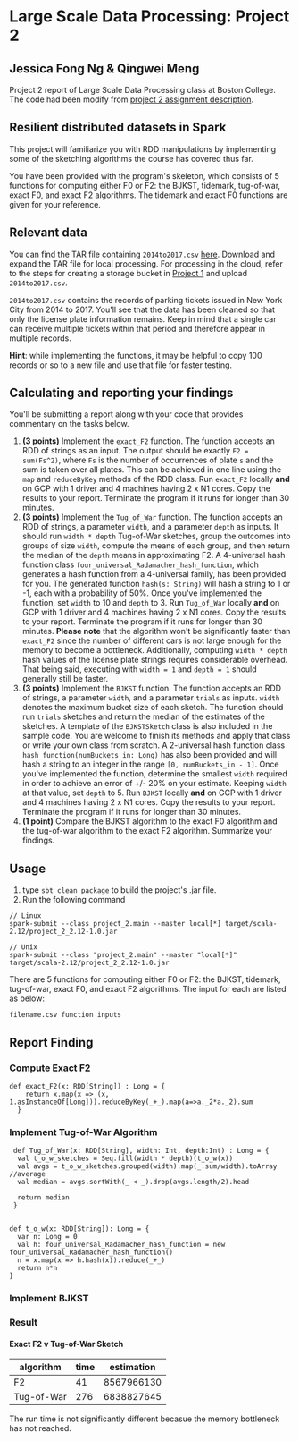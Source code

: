 # Large Scale Data Processing: Project 2
## Jessica Fong Ng & Qingwei Meng
Project 2 report of Large Scale Data Processing class at Boston College. The code had been modify from [project 2 assignment description](https://github.com/CSCI3390/project_2).

## Resilient distributed datasets in Spark
This project will familiarize you with RDD manipulations by implementing some of the sketching algorithms the course has covered thus far.  

You have been provided with the program's skeleton, which consists of 5 functions for computing either F0 or F2: the BJKST, tidemark, tug-of-war, exact F0, and exact F2 algorithms. The tidemark and exact F0 functions are given for your reference.

## Relevant data

You can find the TAR file containing `2014to2017.csv` [here](https://drive.google.com/file/d/1MtCimcVKN6JrK2sLy4GbjeS7E2a-UMA0/view?usp=sharing). Download and expand the TAR file for local processing. For processing in the cloud, refer to the steps for creating a storage bucket in [Project 1](https://github.com/CSCI3390/project_1) and upload `2014to2017.csv`.

`2014to2017.csv` contains the records of parking tickets issued in New York City from 2014 to 2017. You'll see that the data has been cleaned so that only the license plate information remains. Keep in mind that a single car can receive multiple tickets within that period and therefore appear in multiple records.  

**Hint**: while implementing the functions, it may be helpful to copy 100 records or so to a new file and use that file for faster testing.  

## Calculating and reporting your findings
You'll be submitting a report along with your code that provides commentary on the tasks below.  

1. **(3 points)** Implement the `exact_F2` function. The function accepts an RDD of strings as an input. The output should be exactly `F2 = sum(Fs^2)`, where `Fs` is the number of occurrences of plate `s` and the sum is taken over all plates. This can be achieved in one line using the `map` and `reduceByKey` methods of the RDD class. Run `exact_F2` locally **and** on GCP with 1 driver and 4 machines having 2 x N1 cores. Copy the results to your report. Terminate the program if it runs for longer than 30 minutes.
2. **(3 points)** Implement the `Tug_of_War` function. The function accepts an RDD of strings, a parameter `width`, and a parameter `depth` as inputs. It should run `width * depth` Tug-of-War sketches, group the outcomes into groups of size `width`, compute the means of each group, and then return the median of the `depth` means in approximating F2. A 4-universal hash function class `four_universal_Radamacher_hash_function`, which generates a hash function from a 4-universal family, has been provided for you. The generated function `hash(s: String)` will hash a string to 1 or -1, each with a probability of 50%. Once you've implemented the function, set `width` to 10 and `depth` to 3. Run `Tug_of_War` locally **and** on GCP with 1 driver and 4 machines having 2 x N1 cores. Copy the results to your report. Terminate the program if it runs for longer than 30 minutes. **Please note** that the algorithm won't be significantly faster than `exact_F2` since the number of different cars is not large enough for the memory to become a bottleneck. Additionally, computing `width * depth` hash values of the license plate strings requires considerable overhead. That being said, executing with `width = 1` and `depth = 1` should generally still be faster.
3. **(3 points)** Implement the `BJKST` function. The function accepts an RDD of strings, a parameter `width`, and a parameter `trials` as inputs. `width` denotes the maximum bucket size of each sketch. The function should run `trials` sketches and return the median of the estimates of the sketches. A template of the `BJKSTSketch` class is also included in the sample code. You are welcome to finish its methods and apply that class or write your own class from scratch. A 2-universal hash function class `hash_function(numBuckets_in: Long)` has also been provided and will hash a string to an integer in the range `[0, numBuckets_in - 1]`. Once you've implemented the function, determine the smallest `width` required in order to achieve an error of +/- 20% on your estimate. Keeping `width` at that value, set `depth` to 5. Run `BJKST` locally **and** on GCP with 1 driver and 4 machines having 2 x N1 cores. Copy the results to your report. Terminate the program if it runs for longer than 30 minutes.
4. **(1 point)** Compare the BJKST algorithm to the exact F0 algorithm and the tug-of-war algorithm to the exact F2 algorithm. Summarize your findings.
## Usage
1. type `sbt clean package` to build the project's .jar file.
2. Run the following command
```
// Linux
spark-submit --class project_2.main --master local[*] target/scala-2.12/project_2_2.12-1.0.jar

// Unix
spark-submit --class "project_2.main" --master "local[*]" target/scala-2.12/project_2_2.12-1.0.jar
```
There are 5 functions for computing either F0 or F2: the BJKST, tidemark, tug-of-war, exact F0, and exact F2 algorithms. The input for each are listed as below:
```
filename.csv function inputs
```

## Report Finding
### Compute Exact F2
```
def exact_F2(x: RDD[String]) : Long = {
    return x.map(x => (x, 1.asInstanceOf[Long])).reduceByKey(_+_).map(a=>a._2*a._2).sum
  }
```
### Implement Tug-of-War Algorithm
```
 def Tug_of_War(x: RDD[String], width: Int, depth:Int) : Long = {
  val t_o_w_sketches = Seq.fill(width * depth)(t_o_w(x))
  val avgs = t_o_w_sketches.grouped(width).map(_.sum/width).toArray //average
  val median = avgs.sortWith(_ < _).drop(avgs.length/2).head

  return median
 }


def t_o_w(x: RDD[String]): Long = {
  var n: Long = 0
  val h: four_universal_Radamacher_hash_function = new four_universal_Radamacher_hash_function()
  n = x.map(x => h.hash(x)).reduce(_+_)
  return n*n
}
```
### Implement BJKST

### Result
#### Exact F2 v Tug-of-War Sketch
 algorithm| time |  estimation 
------------|------------|------------
F2 | 41 | 8567966130
Tug-of-War | 276 | 6838827645


The run time is not significantly different becasue the memory bottleneck has not reached. 
